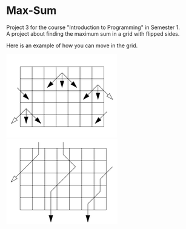# Max-Sum

Project 3 for the course "Introduction to Programming" in Semester 1.  
A project about finding the maximum sum in a grid with flipped sides.

Here is an example of how you can move in the grid.

<img src = "screenshots/1.png"> 
<img src = "screenshots/2.png"> 
